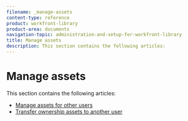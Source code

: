 ```yaml
---
filename: _manage-assets
content-type: reference
product: workfront-library
product-area: documents
navigation-topic: administration-and-setup-for-workfront-library
title: Manage assets
description: This section contains the following articles:
---
```


# Manage assets

This section contains the following articles:

* [Manage assets for other users](../../../workfront-library/administration-and-setup/manage-assets/manage-assets-for-other-users.md) 
* [Transfer ownership assets to another user](../../../workfront-library/administration-and-setup/manage-assets/transfer-ownership-to-others.md)

